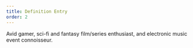 ```yaml
---
title: Definition Entry
order: 2
---
```

Avid gamer, sci-fi and fantasy film/series enthusiast, and electronic music event connoisseur.